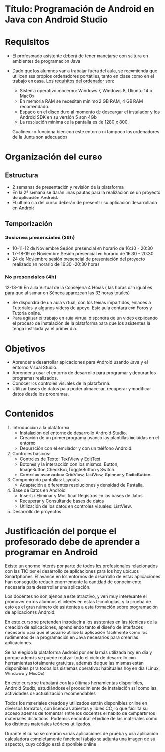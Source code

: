 
# Título: Programación de Android en Java con Android Studio

# Requisitos

* El profesorado asistente deberá de tener manejarse con soltura en ambientes de programación Java
* Dado que los alumnos van a trabajar fuera del aula, se recomienda que utilicen sus propios ordenadores portátiles, tanto en clase como en el trabajo en casa. Los [requisitos del ordenador](http://developer.android.com/sdk/index.html#Requirements) son:
	* Sistema operativo moderno: Windows 7, Windows 8, Ubuntu 14 o MacOs
	* En memoria RAM se necesitan mínimo 2 GB RAM, 4 GB RAM recomendado. 
	* Espacio en el disco duro al momento de descargar el instalador y los Android SDK en su versión 5 son 4Gb
	* La resolución mínima de la pantalla es de 1280 x 800. 

	Gualinex no funciona bien con este entorno ni tampoco los ordenadores de la Junta son adecuados

# Organización del curso 

## Estructura

* 2 semanas de presentación y revisión de la plataforma
* En la 2ª semana se darán unas pautas para la realización de un proyecto de aplicación Android.
* El ultimo día del curso deberán de presentar su aplicación desarrollada en Android



## Temporización

### Sesiones presenciales (28h)
* 10-11-12 de Noviembre Sesión presencial en horario de 16:30 - 20:30
* 17-18-19 de Noviembre Sesión presencial en horario de 16:30 - 20:30
* 24 de Noviembre sesión presencial de presentación del proyecto realizado en horario de 16:30 -20:30 horas

### No presenciales (4h)
12-13-19 En aula Virtual de la Consejería 4 Horas ( las horas dan igual es para que al sumar en Séneca aparezcan las 32 horas totales)

* Se dispondrá de un aula virtual, con los temas impartidos, enlaces a Tutoriales, y algunos vídeos de apoyo. Este aula contará con  Foros y Tutoria online.
* Para agilizar el trabajo en aula virtual dispondrá de un video explicando el proceso de instalación de la plataforma para que los asistentes la tenga instalada ya el primer día.	


# Objetivos



* Aprender a desarrollar aplicaciones para Android usando Java y el entorno Visual Studio.
* Aprender a usar el entorno de desarrollo para programar y depurar los programas realizados.
* Conocer los controles visuales de la plataforma.
* Utilizar bases de datos para poder almacenar, recuperar y modificar datos desde los programas.

# Contenidos
1. Introducción a la plataforma
	* Instalación del entorno de desarrollo Android Studio.
	* Creación de un primer programa usando las plantillas incluidas en el entorno
	* Depuración con el emulador y con un teléfono Android.
2. Controles básicos:
	* Controles de Texto: TextView y EditText.
	* Botones y la interacción con los mismos: Button, ImageButton,CheckBox,ToggleButton y Switch.
	* Controles avanzados: GridView, ListView, Spinner y RadioButton.
3. Componiendo pantallas: Layouts.
	* Adaptación a diferentes resoluciones y densidad de Pantalla.
4. Base de Datos en Android.
	* Insertar Eliminar y Modificar Registros en las bases de datos.
	* Recuperar y Consultar de bases de datos
	* Utilización de los datos en controles visuales: ListView.
5. Desarrollo de proyectos


# Justificación del porque el profesorado debe de aprender a programar en Android

Existe un enorme interés por parte de todos los profesionales relacionados con las TIC por el desarrollo de aplicaciones para los hoy ubícuos Smartphones.
El avance en los entornos de desarrollo de estas aplicaciones han conseguido reducir enormemente la cantidad de conocimiento necesaria para desarrollar una aplicación.

Los docentes no son ajenos a este atractivo, y ven muy interesante el promover en los alumnos el interés en estas tecnologías, y la prueba de esto es el gran número de asistentes a esta formación sobre programación de aplicaciones Android.

En este curso se pretenden introducir a los asistentes en las técnicas de la creación de aplicaciones, aprendiendo tanto el diseño de interfaces necesario para que el usuario utilice la aplicación fácilmente como los rudimentos de la programación en Java necesarios para crear las aplicaciones.

Se ha elegido la plataforma Android por ser la más utilizada hoy en día y porque además  se puede realizar todo el ciclo de desarrollo con herramientas totalmente gratuitas,  además de que las mismas están disponibles para todos los sistemas operativos habituales hoy en día (Linux, Windows y MacOs)

En este curso se trabajará con las últimas herramientas disponibles, Android Studio, estudiándose el procedimiento de instalación así como las actividades de actualización recomendables

Todos los materiales creados y utilizados estrán disponibles online en diversos formatos, con licencias abiertas y libres CC, lo que facilita su acceso además de fomentar entre los docentes el hábito de compartir los materiales didácticos. Podemos encontrar el índice de las materiales como los distintos materiales teóricos utilizados.

Durante el curso se crearán varias aplicaciones de prueba y una aplicación calculadora completamente funcional (abajo se adjunta una imagen de su aspecto), cuyo código está disponible online

